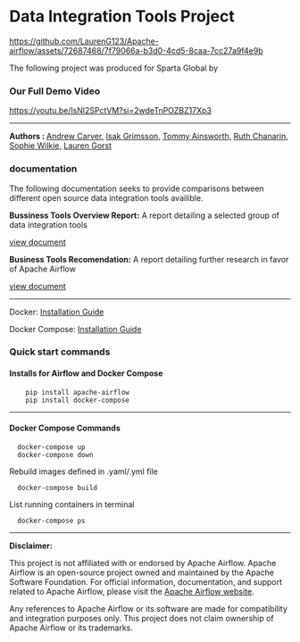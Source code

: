 # Data Integration Tools Project

https://github.com/LaurenG123/Apache-airflow/assets/72687468/7f79066a-b3d0-4cd5-8caa-7cc27a9f4e9b


The following project was produced for Sparta Global by 
### Our Full Demo Video

https://youtu.be/lsNl2SPctVM?si=2wdeTnPOZBZ17Xp3

***

<b> Authors : </b>
<a href= "https://github.com/andyc2901">Andrew Carver,</a>
<a href= "https://github.com/IsakGrimsson">Isak Grimsson,</a>
<a href= "https://github.com/tommyainsworth">Tommy Ainsworth,</a>
<a href= "https://github.com/ruthChanarin">Ruth Chanarin,</a>
<a href= "https://github.com/wilkiesophie">Sophie Wilkie,</a>
<a href= "https://github.com/LaurenG123">Lauren Gorst</a>


### documentation

The following documentation seeks to provide comparisons between different open source data integration tools availible.

<b>Bussiness Tools Overview Report:</b> A report detailing a selected group of data integration tools

<a href= "https://docs.google.com/document/d/1eB6-j7ImH06Q_KtI_HebA7Kt_hJ_o6xMyKk9Uc8jKjA/edit?usp=sharing">view document</a>

<b>Business Tools Recomendation:</b> A report detailing further research in favor of Apache Airflow


<a href= "https://docs.google.com/document/d/1HfJt76uI8ZiiWN-0nAwIEE043KLQRX_b0qllPqRUEGo/edit#heading=h.gjdgxs">view document</a>

***

Docker: [Installation Guide](https://docs.docker.com/get-docker/)

Docker Compose: [Installation Guide](https://docs.docker.com/compose/install/)
### Quick start commands
#### Installs for Airflow and Docker Compose
        
        pip install apache-airflow
        pip install docker-compose


***

#### Docker Compose Commands

      docker-compose up
      docker-compose down

Rebuild images defined in .yaml/.yml file

      docker-compose build

List running containers in terminal

      docker-compose ps

***



**Disclaimer:**

This project is not affiliated with or endorsed by Apache Airflow. Apache Airflow is an open-source project owned and maintained by the Apache Software Foundation. For official information, documentation, and support related to Apache Airflow, please visit the [Apache Airflow website](https://airflow.apache.org/).

Any references to Apache Airflow or its software are made for compatibility and integration purposes only. This project does not claim ownership of Apache Airflow or its trademarks.

